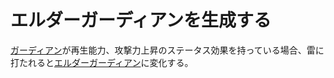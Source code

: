 # エルダーガーディアンを生成する
[ガーディアン](https://minecraft.fandom.com/ja/wiki/ガーディアン)が再生能力、攻撃力上昇のステータス効果を持っている場合、雷に打たれると[エルダーガーディアン](https://minecraft.fandom.com/ja/wiki/エルダーガーディアン)に変化する。